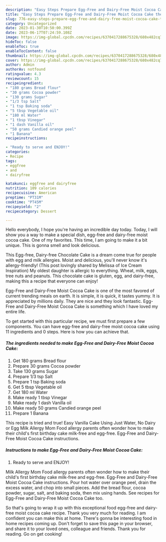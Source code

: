 ```yaml
---
description: "Easy Steps Prepare Egg-Free and Dairy-Free Moist Cocoa Cake the Very Delicious"
title: "Easy Steps Prepare Egg-Free and Dairy-Free Moist Cocoa Cake the Very Delicious"
slug: 776-easy-steps-prepare-egg-free-and-dairy-free-moist-cocoa-cake-the-very-delicious
category: Uncategorized
date: 2023-01-30T10:50:00.399Z
date: 2023-06-17T07:24:59.108Z
image: https://img-global.cpcdn.com/recipes/6370417288675328/680x482cq70/egg-free-and-dairy-free-moist-cocoa-cake-recipe-main-photo.jpg
hideToc: false
enableToc: true
enableTocContent: false
thumbnail: https://img-global.cpcdn.com/recipes/6370417288675328/680x482cq70/egg-free-and-dairy-free-moist-cocoa-cake-recipe-main-photo.jpg
cover: https://img-global.cpcdn.com/recipes/6370417288675328/680x482cq70/egg-free-and-dairy-free-moist-cocoa-cake-recipe-main-photo.jpg
author: Admin
authorAv: notfound
ratingvalue: 4.3
reviewcount: 15
recipeingredient:
- "180 grams Bread flour"
- "30 grams Cocoa powder"
- "130 grams Sugar"
- "1/3 tsp Salt"
- "1 tsp Baking soda"
- "5 tbsp Vegetable oil"
- "180 ml Water"
- "1 tbsp Vinegar"
- "1 dash Vanilla oil"
- "50 grams Candied orange peel"
- "1 Banana"
recipeinstructions:

- "Ready to serve and ENJOY!"
categories:
- Recipe
tags:
- eggfree
- and
- dairyfree

katakunci: eggfree and dairyfree 
nutrition: 109 calories
recipecuisine: American
preptime: "PT31M"
cooktime: "PT45M"
recipeyield: "2"
recipecategory: Dessert

---
```



Hello everybody, I hope you're having an incredible day today. Today, I will show you a way to make a special dish, egg-free and dairy-free moist cocoa cake. One of my favorites. This time, I am going to make it a bit unique. This is gonna smell and look delicious.

This Egg-free, Dairy-free Chocolate Cake is a dream come true for people with egg and milk allergies. Moist and delicious, you&#39;ll never know it&#39;s allergy-friendly! (This post lovingly shared by Melissa of Ice Cream Inspiration) My oldest daughter is allergic to everything. Wheat, milk, eggs, tree nuts and peanuts. This chocolate cake is gluten, egg, and dairy-free, making this a recipe that everyone can enjoy!

Egg-Free and Dairy-Free Moist Cocoa Cake is one of the most favored of current trending meals on earth. It is simple, it is quick, it tastes yummy. It is appreciated by millions daily. They are nice and they look fantastic. Egg-Free and Dairy-Free Moist Cocoa Cake is something which I have loved my entire life.


To get started with this particular recipe, we must first prepare a few components. You can have egg-free and dairy-free moist cocoa cake using 11 ingredients and 0 steps. Here is how you can achieve that.

<!--inarticleads1-->

##### The ingredients needed to make Egg-Free and Dairy-Free Moist Cocoa Cake:

1. Get 180 grams Bread flour
1. Prepare 30 grams Cocoa powder
1. Take 130 grams Sugar
1. Prepare 1/3 tsp Salt
1. Prepare 1 tsp Baking soda
1. Get 5 tbsp Vegetable oil
1. Get 180 ml Water
1. Make ready 1 tbsp Vinegar
1. Make ready 1 dash Vanilla oil
1. Make ready 50 grams Candied orange peel
1. Prepare 1 Banana


This recipe is tried and true! Easy Vanilla Cake Using Just Water, No Dairy or Egg Milk Allergy Mom Food allergy parents often wonder how to make their child&#39;s first birthday cake milk-free and egg-free. Egg-Free and Dairy-Free Moist Cocoa Cake instructions. 

<!--inarticleads2-->

##### Instructions to make Egg-Free and Dairy-Free Moist Cocoa Cake:


1. Ready to serve and ENJOY!

Milk Allergy Mom Food allergy parents often wonder how to make their child&#39;s first birthday cake milk-free and egg-free. Egg-Free and Dairy-Free Moist Cocoa Cake instructions. Pour hot water over orange peel, drain the excess water, and chop into small pieces. Add the bread flour, cocoa powder, sugar, salt, and baking soda, then mix using hands. See recipes for Egg-Free and Dairy-Free Moist Cocoa Cake too. 

So that's going to wrap it up with this exceptional food egg-free and dairy-free moist cocoa cake recipe. Thank you very much for reading. I am confident you can make this at home. There's gonna be interesting food in home recipes coming up. Don't forget to save this page in your browser, and share it to your loved ones, colleague and friends. Thank you for reading. Go on get cooking!
